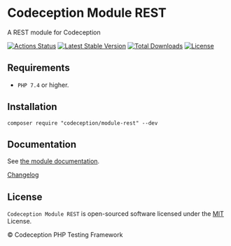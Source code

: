 # Codeception Module REST

A REST module for Codeception

[![Actions Status](https://github.com/Codeception/module-rest/workflows/CI/badge.svg)](https://github.com/Codeception/module-rest/actions)
[![Latest Stable Version](https://poser.pugx.org/codeception/module-rest/v/stable)](https://github.com/Codeception/module-rest/releases)
[![Total Downloads](https://poser.pugx.org/codeception/module-rest/downloads)](https://packagist.org/packages/codeception/module-rest)
[![License](https://poser.pugx.org/codeception/module-rest/license)](/LICENSE)

## Requirements

* `PHP 7.4` or higher.

## Installation

```
composer require "codeception/module-rest" --dev
```

## Documentation

See [the module documentation](https://codeception.com/docs/modules/REST).

[Changelog](https://github.com/Codeception/module-rest/releases)

## License

`Codeception Module REST` is open-sourced software licensed under the [MIT](/LICENSE) License.

© Codeception PHP Testing Framework
